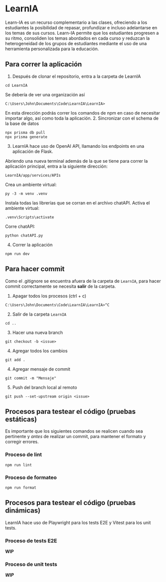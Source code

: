 # LearnIA
Learn-IA es un recurso complementario a las clases, ofreciendo a los estudiantes la posibilidad de repasar, profundizar e incluso adelantarse en los temas de sus cursos. Learn-IA permite que los estudiantes progresen a su ritmo, consoliden los temas abordados en cada curso y reduzcan la heterogeneidad de los grupos de estudiantes mediante el uso de una herramienta personalizada para la educación. 

## Para correr la aplicación

1. Después de clonar el repositorio, entra a la carpeta de LearnIA
```
cd LearnIA
```
Se debería de ver una organización así
```
C:\Users\John\Documents\Code\LearnIA\LearnIA>
```
En esta dirección podrás correr los comandos de npm en caso de necesitar importar algo, así como toda la aplicación.
2. Sincronizar con el schema de la base de datos
```
npx prisma db pull
npx prisma generate
```
3. LearnIA hace uso de OpenAI API, llamando los endpoints en una aplicación de Flask.

Abriendo una nueva terminal además de la que se tiene para correr la aplicación principal, entra a la siguiente dirección:
```
LearnIA/app/services/APIs
```
Crea un ambiente virtual:
```
py -3 -m venv .venv
```
Instala todas las librerías que se corran en el archivo chatAPI.
Activa el ambiente virtual:
```
.venv\Scripts\activate
```
Corre chatAPI:
```
python chatAPI.py
```
4. Correr la aplicación
```
npm run dev
```
## Para hacer commit
Como el .gitignore se encuentra afuera de la carpeta de `LearnIA`, para hacer commit correctamente se necesita **salir** de la carpeta.
1. Apagar todos los procesos (ctrl + c)
```
C:\Users\John\Documents\Code\LearnIA\LearnIA>^C
```
2. Salir de la carpeta `LearnIA`
```
cd ..
```
3. Hacer una nueva branch
```
git checkout -b <issue>
```
4. Agregar todos los cambios
```
git add .
```
4. Agregar mensaje de commit
```
git commit -m "Mensaje"
```
5. Push del branch local al remoto
```
git push --set-upstream origin <issue>
```
## Procesos para testear el código (pruebas estáticas)
Es importante que los siguientes comandos se realicen cuando sea pertinente y *antes* de realizar un commit, para mantener el formato y corregir errores.
### Proceso de lint
```
npm run lint
```
### Proceso de formateo
```
npm run format
```
## Procesos para testear el código (pruebas dinámicas)
LearnIA hace uso de Playwright para los tests E2E y Vitest para los unit tests.
### Proceso de tests E2E
**WIP**
### Proceso de unit tests
***WIP***
